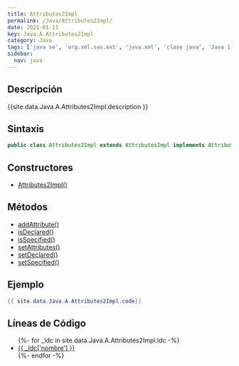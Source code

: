 ```yaml
---
title: Attributes2Impl
permalink: /Java/Attributes2Impl/
date: 2021-01-11
key: Java.A.Attributes2Impl
category: Java
tags: ['java se', 'org.xml.sax.ext', 'java.xml', 'clase java', 'Java 1.5', 'SAX 2.0 (extensions Java 1.1 alpha)']
sidebar: 
  nav: java
---
```


## Descripción
{{site.data.Java.A.Attributes2Impl.description }}

## Sintaxis
~~~java
public class Attributes2Impl extends AttributesImpl implements Attributes2
~~~

## Constructores
* [Attributes2Impl()](/Java/Attributes2Impl/Attributes2Impl/)

## Métodos
* [addAttribute()](/Java/Attributes2Impl/addAttribute)
* [isDeclared()](/Java/Attributes2Impl/isDeclared)
* [isSpecified()](/Java/Attributes2Impl/isSpecified)
* [setAttributes()](/Java/Attributes2Impl/setAttributes)
* [setDeclared()](/Java/Attributes2Impl/setDeclared)
* [setSpecified()](/Java/Attributes2Impl/setSpecified)

## Ejemplo
~~~java
{{ site.data.Java.A.Attributes2Impl.code}}
~~~

## Líneas de Código
<ul>
{%- for _ldc in site.data.Java.A.Attributes2Impl.ldc -%}
   <li>
       <a href="{{_ldc['url'] }}">{{ _ldc['nombre'] }}</a>
   </li>
{%- endfor -%}
</ul>
